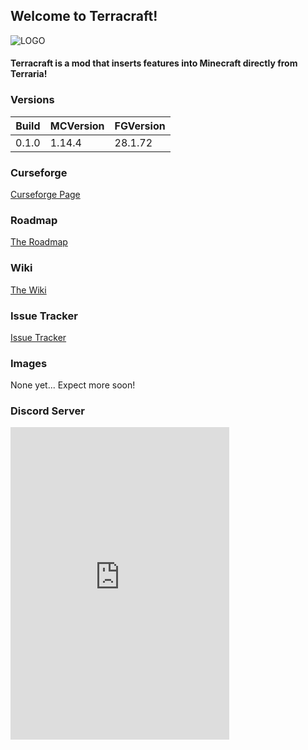 
## Welcome to Terracraft!
![LOGO](https://drive.google.com/uc?export=view&id=1Q6FpD-tddta4ApQQ4PsdWMo9MxQlosiP?raw=true)

#### Terracraft is a mod that inserts features into Minecraft directly from Terraria!

### Versions

| Build     | MCVersion | FGVersion |
| ---       | ---       | ---       |
| 0.1.0     | 1.14.4    | 28.1.72   |

### Curseforge

[Curseforge Page](https://www.curseforge.com/minecraft/mc-mods/terracraftrewrite)  

### Roadmap

[The Roadmap](https://trello.com/b/HQ1gOyXJ/terracraft)  

### Wiki

[The Wiki](https://github.com/hypercubemc-github/Modern-Minecraft-Decompiler/wiki)

### Issue Tracker

[Issue Tracker](https://github.com/SimplyCmd/Terracraft/issues)  

### Images

None yet... Expect more soon!

### Discord Server

<iframe src="https://discordapp.com/widget?id=592042940147302421&theme=dark" width="350" height="500" allowtransparency="true" frameborder="0"></iframe>

